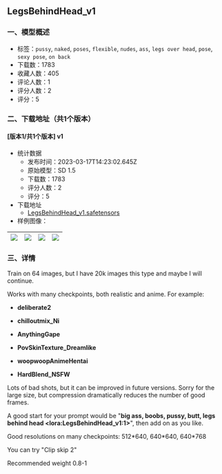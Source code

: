 ## LegsBehindHead_v1
### 一、模型概述

- 标签：`pussy`, `naked`, `poses`, `flexible`, `nudes`, `ass`, `legs over head`, `pose`, `sexy pose`, `on back`
- 下载数：1783
- 收藏人数：405
- 评论人数：1
- 评分人数：2
- 评分：5

### 二、下载地址（共1个版本）

#### [版本1/共1个版本] v1

- 统计数据
  - 发布时间：2023-03-17T14:23:02.645Z
  - 原始模型：SD 1.5
  - 下载数：1783
  - 评分人数：2
  - 评分：5
- 下载地址
  - [LegsBehindHead_v1.safetensors](https://civitai.com/api/download/models/24661)
- 样例图像：

| <img src="https://image.civitai.com/xG1nkqKTMzGDvpLrqFT7WA/a2042e5c-95b5-4461-2ec6-1f73181ac500/width=450/268878.jpeg" /> | <img src="https://image.civitai.com/xG1nkqKTMzGDvpLrqFT7WA/21c58cf1-8419-4ca0-5e80-085f3a8c3a00/width=450/268894.jpeg" /> | <img src="https://image.civitai.com/xG1nkqKTMzGDvpLrqFT7WA/34300952-bffb-4e4a-fb51-d64516679600/width=450/268893.jpeg" /> | <img src="https://image.civitai.com/xG1nkqKTMzGDvpLrqFT7WA/ecfa2bfa-f639-41bd-e8e9-9c5ae0766e00/width=450/268892.jpeg" /> |
| ---- | ---- | ---- | ---- |


### 三、详情
<p>Train on 64 images, but I have 20k images this type and maybe I will continue. </p><p></p><p>Works with many checkpoints, both realistic and anime. For example: </p><ul><li><p><strong>deliberate2</strong></p></li><li><p><strong>chilloutmix_Ni</strong></p></li><li><p><strong>AnythingGape</strong></p></li><li><p><strong>PovSkinTexture_Dreamlike</strong></p></li><li><p><strong>woopwoopAnimeHentai</strong></p></li><li><p><strong>HardBlend_NSFW</strong></p><p></p></li></ul><p>Lots of bad shots, but it can be improved in future versions. Sorry for the large size, but compression dramatically reduces the number of good frames.</p><p>A good start for your prompt would be "<strong>big ass, boobs, pussy, butt, legs behind head &lt;lora:LegsBehindHead_v1:1&gt;</strong>", then add on as you like.</p><p>Good resolutions on many checkpoints: 512*640, 640*640, 640*768</p><p>You can try "Clip skip 2"</p><p>Recommended weight 0.8-1</p>